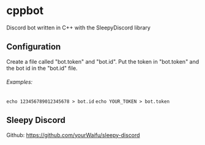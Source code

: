 # cppbot
Discord bot written in C++ with the SleepyDiscord library

## Configuration
Create a file called "bot.token" and "bot.id". Put the token in "bot.token" and the bot id in the "bot.id" file.
###### Examples:
`echo 123456789012345678 > bot.id`
`echo YOUR_TOKEN > bot.token`

## Sleepy Discord
Github: https://github.com/yourWaifu/sleepy-discord
